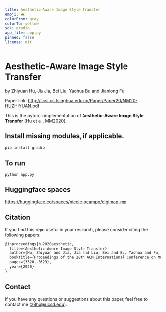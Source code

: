 ```yaml
---
title: Aesthetic-Aware Image Style Transfer
emoji: 🛋
colorFrom: gray
colorTo: yellow
sdk: gradio
app_file: app.py
pinned: false
license: mit
---
```

# Aesthetic-Aware Image Style Transfer

by Zhiyuan Hu, Jia Jia, Bei Liu, Yaohua Bu and Jianlong Fu

Paper link: http://hcsi.cs.tsinghua.edu.cn/Paper/Paper20/MM20-HUZHIYUAN.pdf

This is the pytorch implementation of **Aesthetic-Aware Image Style Transfer** [Hu et al., MM2020].

## Install missing modules, if applicable.
```latex
pip install gradio
```

## To run
```latex
python app.py
```

## Huggingface spaces
https://huggingface.co/spaces/nicole-ocampo/digimap-mp

## Citation

If you find this repo useful in your research, please consider citing the following papers:

```latex
@inproceedings{hu2020aesthetic,
  title={Aesthetic-Aware Image Style Transfer},
  author={Hu, Zhiyuan and Jia, Jia and Liu, Bei and Bu, Yaohua and Fu, Jianlong},
  booktitle={Proceedings of the 28th ACM International Conference on Multimedia},
  pages={3320--3329},
  year={2020}
}
```

## Contact

If you have any questions or suggestions about this paper, feel free to contact me (z8hu@ucsd.edu).
